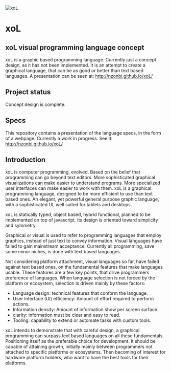 ![xoL](http://nzonbi.github.io/xoL/res/xol.png)

# xoL 

## xoL visual programming language concept

xoL is a graphic based programming language. Currently just a concept design, as it has not been implemented. It is an attempt to create a graphical language, that can be as good or better than text based languages. A presentation can be seen at: http://nzonbi.github.io/xoL/

## Project status

Concept design is complete.

## Specs

This repository contains a presentation of the language specs, in the form of a webpage. Currently a work in progress. See it: http://nzonbi.github.io/xoL/

## Introduction

xoL is computer programming, evolved. Based on the belief that programming can go beyond text editors. More sophisticated graphical visualizations can make easier to understand programs. More specialized user interfaces can make easier to work with them. xoL is a graphical programming language, designed to be more efficient to use than text based ones. An elegant, yet powerful general purpose graphic language, with a sophisticated UI, well suited for tablets and desktops. 

xoL is statically typed, object based, hybrid functional, planned to be implemented on top of javascript. Its design is oriented toward simplicity and symmetry.

Graphical or visual is used to refer to programming languages that employ graphics, instead of just text to convey information. Visual languages have failed to gain mainstream acceptance. Currently all programming, save some minor niches, is done with text based languages.

Not considering platform attachment, visual languages so far, have failed against text based ones, on the fundamental features that make languages usable. These features are a few key points, that drive programmers preference of languages. When language selection is not forced by the platform or ecosystem, selection is driven mainly by these factors:

* Language design: technical features that conform the language.
* User Interface (UI) efficiency: Amount of effort required to perform actions. 
* Information density: Amount of information show per screen surface. 
* clarity: information must be clear and easy to read. 
* Tooling: capability to extend or automate tasks with custom tools.

xoL intends to demonstrate that with careful design, a graphical programming can surpass text based languages on all these fundamentals. Positioning itself as the preferable choice for development. It should be capable of attaining growth, initially mainly between programmers not attached to specific platforms or ecosystems. Then becoming of interest for hardware platform holders, who want to have the best tools for their platforms.
